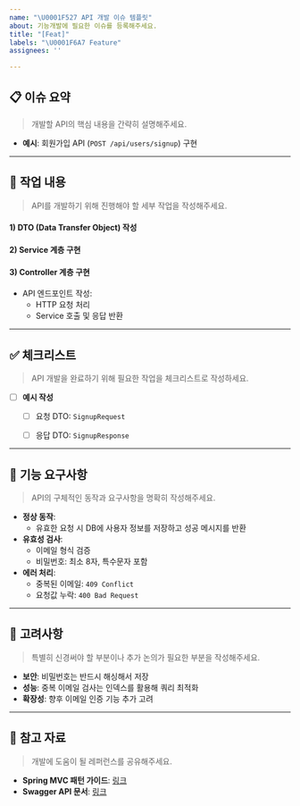 ```yaml
---
name: "\U0001F527 API 개발 이슈 템플릿"
about: 기능개발에 필요한 이슈를 등록해주세요.
title: "[Feat]"
labels: "\U0001F6A7 Feature"
assignees: ''

---
```


## **📋 이슈 요약**  
> 개발할 API의 핵심 내용을 간략히 설명해주세요.  
- **예시**: 회원가입 API (`POST /api/users/signup`) 구현  

---

## **📝 작업 내용**  
> API를 개발하기 위해 진행해야 할 세부 작업을 작성해주세요.  
#### **1) DTO (Data Transfer Object) 작성**  


#### **2) Service 계층 구현**  


#### **3) Controller 계층 구현**  
- API 엔드포인트 작성:  
  - HTTP 요청 처리  
  - Service 호출 및 응답 반환  

---

## **✅ 체크리스트**  
> API 개발을 완료하기 위해 필요한 작업을 체크리스트로 작성하세요.  
- [ ] **예시 작성**  
    - [ ] 요청 DTO: `SignupRequest`  
    - [ ] 응답 DTO: `SignupResponse`  



---

## **📌 기능 요구사항**  
> API의 구체적인 동작과 요구사항을 명확히 작성해주세요.  
- **정상 동작**:  
  - 유효한 요청 시 DB에 사용자 정보를 저장하고 성공 메시지를 반환  
- **유효성 검사**:  
  - 이메일 형식 검증  
  - 비밀번호: 최소 8자, 특수문자 포함  
- **에러 처리**:  
  - 중복된 이메일: `409 Conflict`  
  - 요청값 누락: `400 Bad Request`  

---

## **💬 고려사항**  
> 특별히 신경써야 할 부분이나 추가 논의가 필요한 부분을 작성해주세요.  
- **보안**: 비밀번호는 반드시 해싱해서 저장  
- **성능**: 중복 이메일 검사는 인덱스를 활용해 쿼리 최적화  
- **확장성**: 향후 이메일 인증 기능 추가 고려  

---

## **🔗 참고 자료**  
> 개발에 도움이 될 레퍼런스를 공유해주세요.  
- **Spring MVC 패턴 가이드**: [링크](https://example.com/spring-mvc-guide)  
- **Swagger API 문서**: [링크](https://example.com/swagger)
